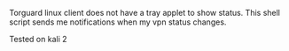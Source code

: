 Torguard linux client does not have a tray applet to show status. This shell script sends me notifications when my vpn status changes.

Tested on kali 2
